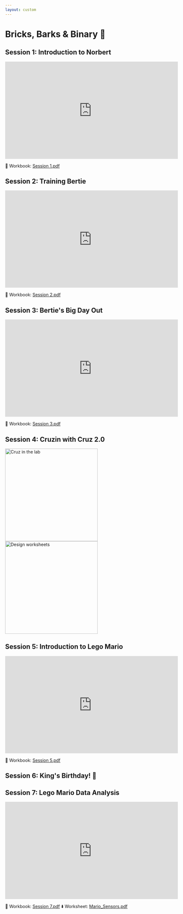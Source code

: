 ```yaml
---
layout: custom
---
```


# Bricks, Barks & Binary 🤖

## Session 1: Introduction to Norbert

<iframe width="560" height="315" src="https://www.youtube.com/embed/N4OYFEWdjkc?si=orsFHFuLEvd5g90o" title="YouTube video player" frameborder="0" allow="accelerometer; autoplay; clipboard-write; encrypted-media; gyroscope; picture-in-picture; web-share" referrerpolicy="strict-origin-when-cross-origin" allowfullscreen></iframe>

📓 Workbook: [Session 1.pdf](https://wucomputing-tga.github.io/levels/l4/Session_1.pdf) 

## Session 2: Training Bertie

<iframe width="560" height="315" src="https://www.youtube.com/embed/TGQFX3XYPoA?si=csKPFxd7vOn8Iwir" title="YouTube video player" frameborder="0" allow="accelerometer; autoplay; clipboard-write; encrypted-media; gyroscope; picture-in-picture; web-share" referrerpolicy="strict-origin-when-cross-origin" allowfullscreen></iframe>

📓 Workbook: [Session 2.pdf](https://wucomputing-tga.github.io/levels/l4/Session_2.pdf)

## Session 3: Bertie's Big Day Out

<iframe width="560" height="315" src="https://www.youtube.com/embed/FKhpenYVuUI?si=NalnnHxEBFmlxCNz" title="YouTube video player" frameborder="0" allow="accelerometer; autoplay; clipboard-write; encrypted-media; gyroscope; picture-in-picture; web-share" referrerpolicy="strict-origin-when-cross-origin" allowfullscreen></iframe>

📓 Workbook: [Session 3.pdf](https://wucomputing-tga.github.io/levels/l4/Session_3.pdf)

## Session 4: Cruzin with Cruz 2.0

<img src="https://wucomputing-tga.github.io/img/cruz.jpeg" alt="Cruz in the lab" width="300"><img src="https://wucomputing-tga.github.io/img/design_papers.jpeg" alt="Design worksheets" width="300"><br>

## Session 5: Introduction to Lego Mario

<iframe width="560" height="315" src="https://www.youtube.com/embed/h--5NsCHj0o?si=j-yFcDRCqoAyNIbF" title="YouTube video player" frameborder="0" allow="accelerometer; autoplay; clipboard-write; encrypted-media; gyroscope; picture-in-picture; web-share" referrerpolicy="strict-origin-when-cross-origin" allowfullscreen></iframe>

📓 Workbook: [Session 5.pdf](https://wucomputing-tga.github.io/levels/l4/Session_5.pdf)

## Session 6: King's Birthday! 🥳 

## Session 7: Lego Mario Data Analysis

<iframe width="560" height="315" src="https://www.youtube.com/embed/Eywu8_NoZoI?si=FfF2nlSFVbLugf3B" title="YouTube video player" frameborder="0" allow="accelerometer; autoplay; clipboard-write; encrypted-media; gyroscope; picture-in-picture; web-share" referrerpolicy="strict-origin-when-cross-origin" allowfullscreen></iframe>

📓 Workbook: [Session 7.pdf](https://wucomputing-tga.github.io/levels/l4/Session_7.pdf)
⬇️ Worksheet: [Mario_Sensors.pdf](https://wucomputing-tga.github.io/levels/l4/Mario_Sensors.pdf)
